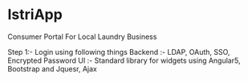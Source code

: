 # IstriApp
Consumer Portal For Local Laundry Business

Step 1:-
Login using following things
Backend :- LDAP, OAuth, SSO, Encrypted Password
UI :- Standard library for widgets using Angular5, Bootstrap and Jquesr, Ajax 
